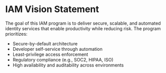 # IAM Vision Statement

The goal of this IAM program is to deliver secure, scalable, and automated identity services that enable productivity while reducing risk. The program prioritizes:

- Secure-by-default architecture
- Developer self-service through automation
- Least-privilege access enforcement
- Regulatory compliance (e.g., SOC2, HIPAA, ISO)
- High availability and auditability across environments
